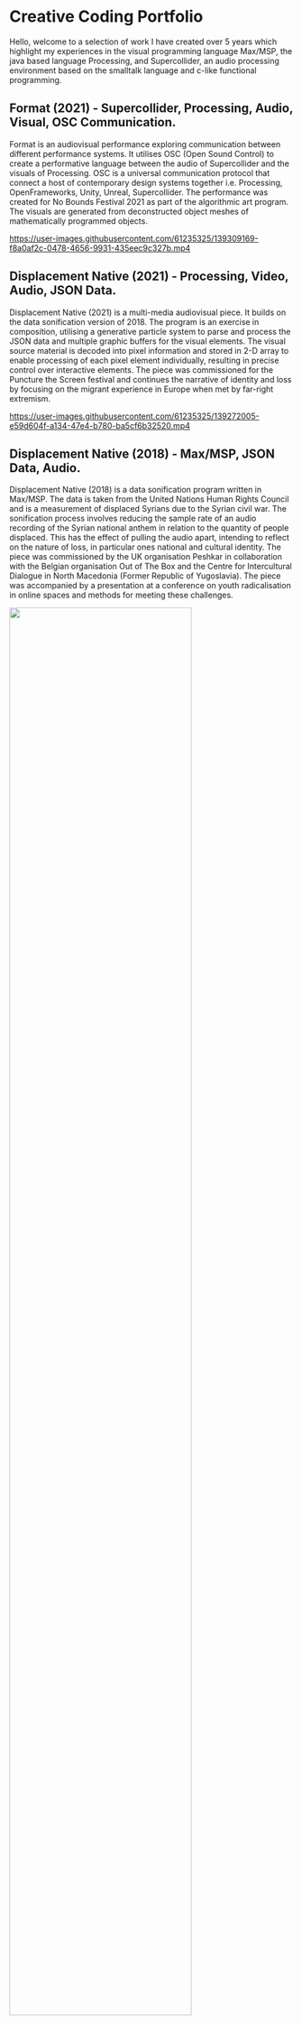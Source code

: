 # Creative Coding Portfolio

<p>Hello, welcome to a selection of work I have created over 5 years which highlight my experiences in the visual programming language Max/MSP, the java based language Processing, and Supercollider, an audio processing environment based on the smalltalk language and c-like functional programming. </p>

  
  

## Format (2021) - Supercollider, Processing, Audio, Visual, OSC Communication. 

<p>Format is an audiovisual performance exploring communication between different performance systems. It utilises OSC (Open Sound Control) to create a performative language between the audio of Supercollider and the visuals of Processing. OSC is a universal communication protocol that connect a host of contemporary design systems together i.e. Processing, OpenFrameworks, Unity, Unreal, Supercollider. The performance was created for No Bounds Festival 2021 as part of the algorithmic art program. The visuals are generated from deconstructed object meshes of mathematically programmed objects.</p> 



https://user-images.githubusercontent.com/61235325/139309169-f8a0af2c-0478-4656-9931-435eec9c327b.mp4






## Displacement Native (2021) - Processing, Video, Audio, JSON Data.

<p>Displacement Native (2021) is a multi-media audiovisual piece. It builds on the data sonification version of 2018. The program is an exercise in composition, utilising a generative particle system to parse and process the JSON data and multiple graphic buffers for the visual elements. The visual source material is decoded into pixel information and stored in 2-D array to enable processing of each pixel element individually, resulting in precise control over interactive elements. The piece was commissioned for the Puncture the Screen festival and continues the narrative of identity and loss by focusing on the migrant experience in Europe when met by far-right extremism. </p>



https://user-images.githubusercontent.com/61235325/139272005-e59d604f-a134-47e4-b780-ba5cf6b32520.mp4


  
  

## Displacement Native (2018) - Max/MSP, JSON Data, Audio.
  
 <p>Displacement Native (2018) is a data sonification program written in Max/MSP. The data is taken from the United Nations Human Rights Council and is a measurement of displaced Syrians due to the Syrian civil war. The sonification process involves reducing the sample rate of an audio recording of the Syrian national anthem in relation to the quantity of people displaced. This has the effect of pulling the audio apart, intending to reflect on the nature of loss, in particular ones national and cultural identity. The piece was commissioned by the UK organisation Peshkar in collaboration with the Belgian organisation Out of The Box and the Centre for Intercultural Dialogue in North Macedonia (Former Republic of Yugoslavia). The piece was accompanied by a presentation at a conference on youth radicalisation in online spaces and methods for meeting these challenges. </p>

<img src = "https://user-images.githubusercontent.com/61235325/139266586-c82b98d8-ccf1-47a4-8ba3-2b8ddf970285.png" width="80%" height="80%" align ="left">
<img src = "https://user-images.githubusercontent.com/61235325/139267988-d6703880-2dbe-4fe6-b9a0-fb2891ab491e.png" width = "80%" height = "80%"align = "left">


<img src = "https://user-images.githubusercontent.com/61235325/139267999-da3ce47a-bd41-4db9-9ee4-f02810b30d58.png" width = "80%" height = "80%" align = "left">
<img src = "https://user-images.githubusercontent.com/61235325/139268022-e12bd902-be59-43a9-871e-c664fb3640bc.png" width = "80%" height = "80%" align ="left"><br>


